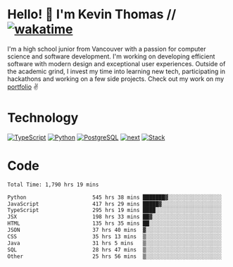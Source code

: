 # Hello! 👋 I'm Kevin Thomas // [![wakatime](https://wakatime.com/badge/user/e9d16d74-e01d-4a37-8086-9257e0bde1c2.svg?style=flat-square)](https://wakatime.com/@e9d16d74-e01d-4a37-8086-9257e0bde1c2)

I'm a high school junior from Vancouver with a passion for computer science and software development. I'm working on developing efficient software with modern design and exceptional user experiences. Outside of the academic grind, I invest my time into learning new tech, participating in hackathons and working on a few side projects. Check out my work on my [portfolio](https://kevinjosethomas.com/) ✌️

# Technology
[![TypeScript](https://github.com/kevinjosethomas/kevinjosethomas/assets/46242684/444b2e5d-659f-41f5-81fe-3abafb75cb6c)](https://kevinjosethomas.com/stack)
[![Python](https://github.com/kevinjosethomas/kevinjosethomas/assets/46242684/34a174c4-54db-4c4e-9842-2324d47cb043)](https://kevinjosethomas.com/stack)
[![PostgreSQL](https://github.com/kevinjosethomas/kevinjosethomas/assets/46242684/46d6de1c-c483-4dc7-ab3a-87763af6fc78)](https://kevinjosethomas.com/stack)
[![next](https://github.com/kevinjosethomas/kevinjosethomas/assets/46242684/bc46bae5-1ad9-42a7-b7a2-427cbde7c994)](https://kevinjosethomas.com/stack)
[![Stack](https://github.com/kevinjosethomas/kevinjosethomas/assets/46242684/0b9b7eeb-8cce-4a56-bffd-3131dd4dd88c)](https://kevinjosethomas.com/stack)




# Code
<!--START_SECTION:waka-->

```txt
Total Time: 1,790 hrs 19 mins

Python                     545 hrs 38 mins ███████▓░░░░░░░░░░░░░░░░░   30.04 %
JavaScript                 417 hrs 29 mins █████▓░░░░░░░░░░░░░░░░░░░   22.99 %
TypeScript                 295 hrs 19 mins ████░░░░░░░░░░░░░░░░░░░░░   16.26 %
JSX                        198 hrs 33 mins ██▓░░░░░░░░░░░░░░░░░░░░░░   10.93 %
HTML                       135 hrs 35 mins ██░░░░░░░░░░░░░░░░░░░░░░░   07.47 %
JSON                       37 hrs 40 mins  ▓░░░░░░░░░░░░░░░░░░░░░░░░   02.07 %
CSS                        35 hrs 13 mins  ▒░░░░░░░░░░░░░░░░░░░░░░░░   01.94 %
Java                       31 hrs 5 mins   ▒░░░░░░░░░░░░░░░░░░░░░░░░   01.71 %
SQL                        28 hrs 47 mins  ▒░░░░░░░░░░░░░░░░░░░░░░░░   01.59 %
Other                      25 hrs 56 mins  ▒░░░░░░░░░░░░░░░░░░░░░░░░   01.43 %
```

<!--END_SECTION:waka-->
